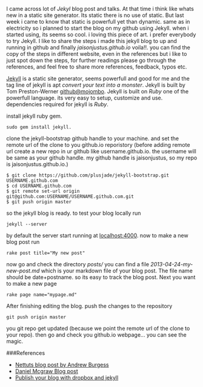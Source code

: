 I came across lot of _Jekyl_ blog post and talks. At that time i think like whats new in a static site generator. Its static there is no use of static. But last week i came to know that static is powerfull yet than dynamic. same as in electricity so i planned to start the blog on my github using Jekyll. when i started using, its seems so cool. i loving this piece of art. i prefer everybody to try Jekyll. I like to share the steps i made this jekyll blog to up and running in github and finally _jaisonjustus.github.io_ voila!!. you can find the copy of the steps in different website, even in the references but i like to just spot down the steps, for further readings please go through the references, and feel free to share more references, feedback, typos etc.

[Jekyll](http://jekyllrb.com/) is a static site generator, seems powerfull and good for me and the tag line of jekyll is apt _convert your text into a monster_. Jekyll is built by Tom Preston-Werner [github@mojombo](https://github.com/mojombo). Jekyll is built on _Ruby_ one of the powerfull language. its very easy to setup, customize and use. dependencies required for jekyll is _Ruby_.

install jekyll ruby gem.

    sudo gem install jekyll.

clone the jekyll-bootstrap github handle to your machine. and set the remote url of the clone to you github.io reporistory (before adding remote url create a new repo in ur github like username.github.io. the username will be same as your github handle. my github handle is jaisonjustus, so my repo is jaisonjustus.github.io.)

    $ git clone https://github.com/plusjade/jekyll-bootstrap.git USERNAME.github.com
    $ cd USERNAME.github.com
    $ git remote set-url origin git@github.com:USERNAME/USERNAME.github.com.git
    $ git push origin master

so the jekyll blog is ready. to test your blog locally run

    jekyll --server

by default the server start running at [localhost:4000](http://localhost:4000). now to make a new blog post run

    rake post title="My new post"

now go and check the directory _posts/_ you can find a file _2013-04-24-my-new-post.md_ which is your markdown file of your blog post. The file name should be date+postname. so its easy to track the blog post. Next you want to make a new page

    rake page name="mypage.md"

After finishing editing the blog. push the changes to the repository

    git push origin master

you git repo get updated (because we point the remote url of the clone to your repo). then go and check you github.io webpage... you can see the magic.

###References
- [Nettuts blog post by Andrew Burgess](http://net.tutsplus.com/tutorials/other/building-static-sites-with-jekyll/)
- [Daniel Mcgraw Blog post](http://danielmcgraw.com/2011/04/14/The-Ultimate-Guide-To-Getting-Started-With-Jekyll-Part-1/)
- [Publish your blog with dropbox and jekyll](http://clickontyler.com/blog/2011/11/publishing-your-blog-with-dropbox-and-jekyll/)